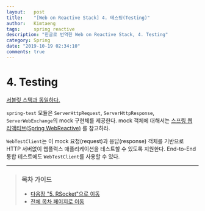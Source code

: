 ```yaml
---
layout:   post
title:    "[Web on Reactive Stack] 4. 테스팅(Testing)"
author:   Kimtaeng
tags: 	  spring reactive
description: "한글로 번역한 Web on Reactive Stack, 4. Testing"
category: Spring
date: "2019-10-19 02:34:10"
comments: true
---
```


# 4. Testing
> <a href="https://docs.spring.io/spring/docs/current/spring-framework-reference/web.html#testing" target="_blank" rel="nofollow">
서블릿 스택과 동일하다.</a>

`spring-test` 모듈은 `ServerHttpRequest`, `ServerHttpResponse`, `ServerWebExchange`의 mock 구현체를 제공한다.
mock 객체에 대해서는
<a href="https://docs.spring.io/spring/docs/current/spring-framework-reference/testing.html#mock-objects-web-reactive" rel="nofollow" target="_blank">스프링 웹 리액티브(Spring WebReactive)</a>
를 참고하라.

`WebTestClient`는 이 mock 요청(request)과 응답(response) 객체를 기반으로 HTTP 서버없이 웹플럭스 애플리케이션을 테스트할 수 있도록
지원한다. End-to-End 통합 테스트에도 `WebTestClient`를 사용할 수 있다.

---

> ### 목차 가이드
> - <a href="/post/web-on-reactive-stack-rsocket">다음장 "5. RSocket"으로 이동</a>
> - <a href="/post/web-on-reactive-stack">전체 목차 페이지로 이동</a>
